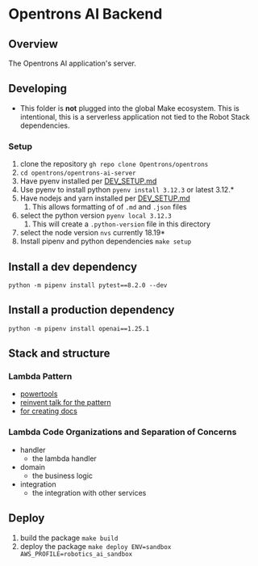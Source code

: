 # Opentrons AI Backend

## Overview

The Opentrons AI application's server.

## Developing

- This folder is **not** plugged into the global Make ecosystem. This is intentional, this is a serverless application not tied to the Robot Stack dependencies.

### Setup

1. clone the repository `gh repo clone Opentrons/opentrons`
1. `cd opentrons/opentrons-ai-server`
1. Have pyenv installed per [DEV_SETUP.md](../DEV_SETUP.md)
1. Use pyenv to install python `pyenv install 3.12.3` or latest 3.12.\*
1. Have nodejs and yarn installed per [DEV_SETUP.md](../DEV_SETUP.md)
   1. This allows formatting of of `.md` and `.json` files
1. select the python version `pyenv local 3.12.3`
   1. This will create a `.python-version` file in this directory
1. select the node version `nvs` currently 18.19\*
1. Install pipenv and python dependencies `make setup`

## Install a dev dependency

`python -m pipenv install pytest==8.2.0 --dev`

## Install a production dependency

`python -m pipenv install openai==1.25.1`

## Stack and structure

### Lambda Pattern

- [powertools](https://powertools.aws.dev/)
- [reinvent talk for the pattern](https://www.youtube.com/watch?v=52W3Qyg242Y)
- [for creating docs](https://www.ranthebuilder.cloud/post/serverless-open-api-documentation-with-aws-powertools)

### Lambda Code Organizations and Separation of Concerns

- handler
  - the lambda handler
- domain
  - the business logic
- integration
  - the integration with other services

[pytest]: https://docs.pytest.org/en/
[openai python api library]: https://pypi.org/project/openai/

## Deploy

1. build the package `make build`
1. deploy the package `make deploy ENV=sandbox AWS_PROFILE=robotics_ai_sandbox`
